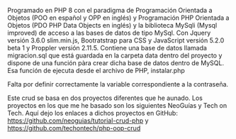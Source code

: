 Programado en PHP 8 con el paradigma de Programación Orientada a Objetos  (POO en español y OPP en inglés) y Programación PHP Orientada a Objetos   (PDO PHP Data Objects en inglés) y la biblioteca MySqli (Mysql improved) de acceso a las bases de datos de tipo MySql. Con Jquery versión 3.6.0 slim.min.js, Bootratstrap para CSS y JavaScript versión 5.2.0 beta 1 y Proppler versión 2.11.5. Contiene una base de datos llamada migracion.sql que está guardada en la carpeta data dentro del proyecto y dispone de una función pàra crear dicha base de datos dentro de MySQL. Esa función de ejecuta desde el archivo de PHP, instalar.php

Falta por definir correctamente la variable correspondiente a la contraseña.

Este crud se basa en dos proyectos diferentes que he aunado. Los proyectos en los que me he basado son los siguientes NeoGuías y Tech on Tech. Aquí dejo los enlaces a dichos proyectos en GitHub: https://github.com/neoguias/tutorial-crud-php y https://github.com/techontech/php-oop-crud

